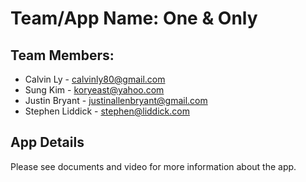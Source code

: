 # Team/App Name: One & Only

## Team Members:
* Calvin Ly - calvinly80@gmail.com 
* Sung Kim - koryeast@yahoo.com
* Justin Bryant - justinallenbryant@gmail.com
* Stephen Liddick - stephen@liddick.com


## App Details
Please see documents and video for more information about the app.
